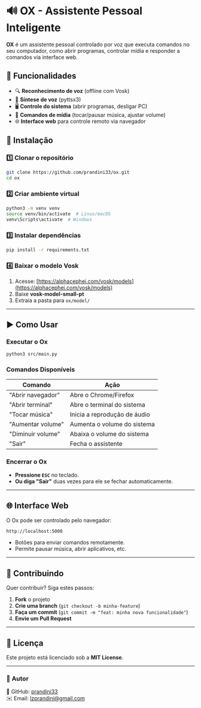 # 🔊 OX - Assistente Pessoal Inteligente

**OX** é um assistente pessoal controlado por voz que executa comandos no seu computador, como abrir programas, controlar mídia e responder a comandos via interface web.

## 🚀 Funcionalidades
- 🔍 **Reconhecimento de voz** (offline com Vosk)
- 🎤 **Síntese de voz** (pyttsx3)
- 🖥️ **Controle do sistema** (abrir programas, desligar PC)
- 🎵 **Comandos de mídia** (tocar/pausar música, ajustar volume)
- 🌐 **Interface web** para controle remoto via navegador

## 📌 Instalação

### **1️⃣ Clonar o repositório**
```bash
git clone https://github.com/prandini33/ox.git
cd ox
```

### **2️⃣ Criar ambiente virtual**
```bash
python3 -m venv venv
source venv/bin/activate  # Linux/macOS
venv\Scripts\activate  # Windows
```

### **3️⃣ Instalar dependências**
```bash
pip install -r requirements.txt
```

### **4️⃣ Baixar o modelo Vosk**
1. Acesse: [https://alphacephei.com/vosk/models](https://alphacephei.com/vosk/models)
2. Baixe **vosk-model-small-pt**
3. Extraia a pasta para `ox/model/`

---

## ▶️ Como Usar
### **Executar o Ox**
```bash
python3 src/main.py
```

### **Comandos Disponíveis**
| Comando               | Ação |
|-----------------------|--------------------------------|
| "Abrir navegador"    | Abre o Chrome/Firefox |
| "Abrir terminal"     | Abre o terminal do sistema |
| "Tocar música"       | Inicia a reprodução de áudio |
| "Aumentar volume"    | Aumenta o volume do sistema |
| "Diminuir volume"    | Abaixa o volume do sistema |
| "Sair"               | Fecha o assistente |

### **Encerrar o Ox**
- **Pressione `ESC`** no teclado.
- **Ou diga "Sair"** duas vezes para ele se fechar automaticamente.

---

## 🌐 Interface Web
O Ox pode ser controlado pelo navegador:
```bash
http://localhost:5000
```
- Botões para enviar comandos remotamente.
- Permite pausar música, abrir aplicativos, etc.

---

## 🤝 Contribuindo
Quer contribuir? Siga estes passos:
1. **Fork** o projeto
2. **Crie uma branch** (`git checkout -b minha-feature`)
3. **Faça um commit** (`git commit -m "feat: minha nova funcionalidade"`)
4. **Envie um Pull Request**

---

## 📜 Licença
Este projeto está licenciado sob a **MIT License**.

---

### 📌 **Autor**
🔗 GitHub: [prandini33](https://github.com/prandini33)  
✉️ Email: lzprandini@gmail.com

